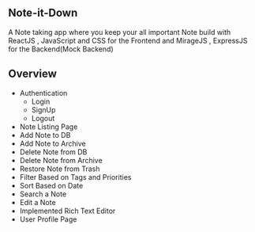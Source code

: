 
## Note-it-Down

A Note taking app where you keep your all important Note build with ReactJS , JavaScript and CSS for the Frontend and MirageJS , ExpressJS for the Backend(Mock Backend)

## Overview

- Authentication
  - Login
  - SignUp
  - Logout
- Note Listing Page
- Add Note to DB
- Add Note to Archive
- Delete Note from DB
- Delete Note from Archive
- Restore Note from Trash
- Filter Based on Tags and Priorities 
- Sort Based on Date 
- Search a Note 
- Edit a Note
- Implemented Rich Text Editor 
- User Profile Page

